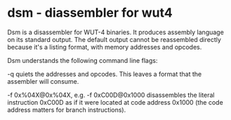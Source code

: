 # dsm - diassembler for wut4

Dsm is a disassembler for WUT-4 binaries. It produces assembly language
on its standard output. The default output cannot be reassembled directly
because it's a listing format, with memory addresses and opcodes.

Dsm understands the following command line flags:

-q quiets the addresses and opcodes. This leaves a format that the
assembler will consume.

-f 0x%04X@0x%04X, e.g. -f 0xC00D@0x1000 disassembles the literal
instruction 0xC00D as if it were located at code address 0x1000 (the
code address matters for branch instructions).
